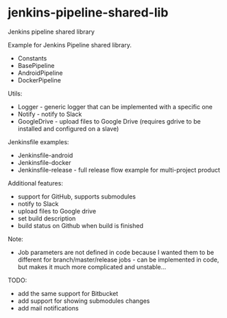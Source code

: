 # jenkins-pipeline-shared-lib
Jenkins pipeline shared library

Example for Jenkins Pipeline shared library.

- Constants
- BasePipeline
- AndroidPipeline
- DockerPipeline

Utils:
- Logger - generic logger that can be implemented with a specific one
- Notify - notify to Slack
- GoogleDrive - upload files to Google Drive (requires gdrive to be installed and configured on a slave)

Jenkinsfile examples:
- Jenkinsfile-android
- Jenkinsfile-docker
- Jenkinsfile-release - full release flow example for multi-project product


Additional features:
- support for GitHub, supports submodules
- notify to Slack
- upload files to Google drive
- set build description
- build status on Github when build is finished

Note:
- Job parameters are not defined in code because I wanted them to be different for branch/master/release jobs - can be implemented in code, but makes it much more complicated and unstable...


TODO:
- add the same support for Bitbucket
- add support for showing submodules changes
- add mail notifications
